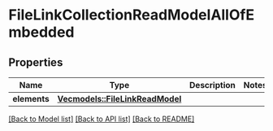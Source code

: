 # FileLinkCollectionReadModelAllOfEmbedded

## Properties

Name | Type | Description | Notes
------------ | ------------- | ------------- | -------------
**elements** | [**Vec<models::FileLinkReadModel>**](FileLinkReadModel.md) |  | 

[[Back to Model list]](../README.md#documentation-for-models) [[Back to API list]](../README.md#documentation-for-api-endpoints) [[Back to README]](../README.md)


